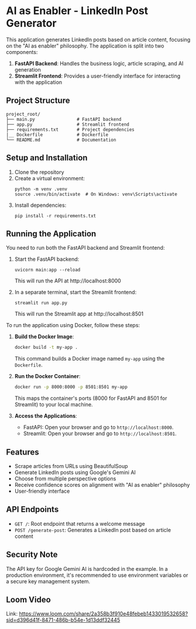# AI as Enabler - LinkedIn Post Generator

This application generates LinkedIn posts based on article content, focusing on the "AI as enabler" philosophy. The application is split into two components:

1. **FastAPI Backend**: Handles the business logic, article scraping, and AI generation
2. **Streamlit Frontend**: Provides a user-friendly interface for interacting with the application

## Project Structure

```
project_root/
├── main.py                # FastAPI backend
├── app.py                 # Streamlit frontend
├── requirements.txt       # Project dependencies
|__ Dockerfile             # Dockerfile
└── README.md              # Documentation
```

## Setup and Installation

1. Clone the repository
2. Create a virtual environment:
   ```
   python -m venv .venv
   source .venv/bin/activate  # On Windows: venv\Scripts\activate
   ```
3. Install dependencies:
   ```
   pip install -r requirements.txt
   ```

## Running the Application

You need to run both the FastAPI backend and Streamlit frontend:

1. Start the FastAPI backend:
   ```
   uvicorn main:app --reload
   ```
   This will run the API at http://localhost:8000

2. In a separate terminal, start the Streamlit frontend:
   ```
   streamlit run app.py
   ```
   This will run the Streamlit app at http://localhost:8501

To run the application using Docker, follow these steps:

1. **Build the Docker Image**:
   ```bash
   docker build -t my-app .
   ```
   This command builds a Docker image named `my-app` using the `Dockerfile`.

2. **Run the Docker Container**:
   ```bash
   docker run -p 8000:8000 -p 8501:8501 my-app
   ```
   This maps the container's ports (8000 for FastAPI and 8501 for Streamlit) to your local machine.

3. **Access the Applications**:
   - FastAPI: Open your browser and go to `http://localhost:8000`.
   - Streamlit: Open your browser and go to `http://localhost:8501`.

## Features

- Scrape articles from URLs using BeautifulSoup
- Generate LinkedIn posts using Google's Gemini AI
- Choose from multiple perspective options
- Receive confidence scores on alignment with "AI as enabler" philosophy
- User-friendly interface

## API Endpoints

- `GET /`: Root endpoint that returns a welcome message
- `POST /generate-post`: Generates a LinkedIn post based on article content

## Security Note

The API key for Google Gemini AI is hardcoded in the example. In a production environment, it's recommended to use environment variables or a secure key management system.

## Loom Video
 Link: https://www.loom.com/share/2a358b3f910e48febeb1433019532658?sid=d396d41f-8471-486b-b54e-1d13ddf32445 